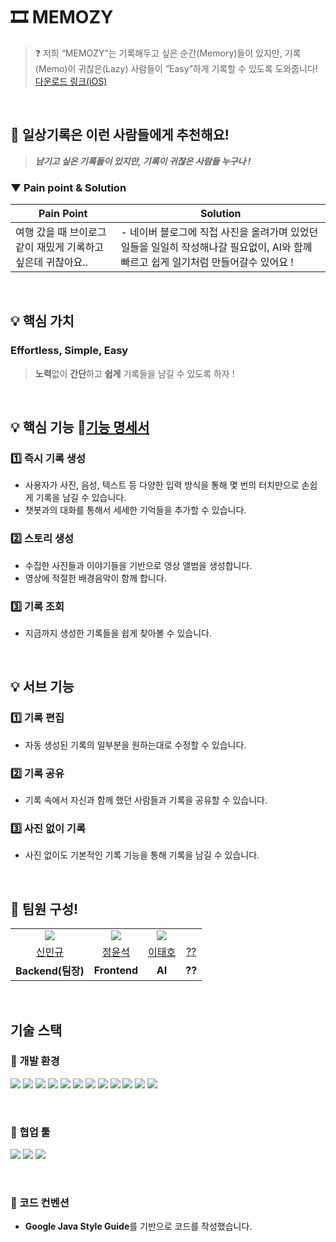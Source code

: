 # 🎞️ MEMOZY
<aside>
  
> ❓ 저희 “MEMOZY”는 기록해두고 싶은 순간(Memory)들이 있지만,
> 기록(Memo)이 귀찮은(Lazy) 사람들이 ”Easy”하게 기록할 수 있도록 도와줍니다! <br>
> [다운로드 링크(iOS)](https://github.com/MEMOZY/memozy-back)
</aside>

<br>

## 🎯 일상기록은 이런 사람들에게 추천해요!

> ***남기고 싶은 기록들이 있지만, 기록이 귀찮은 사람들 누구나 !***
> 

### ▼ Pain point & Solution

| Pain Point | Solution |
| --- | --- |
| 여행 갔을 때 브이로그 같이 재밌게 기록하고 싶은데 귀찮아요.. | - 네이버 블로그에 직접 사진을 올려가며 있었던 일들을 일일히 작성해나갈 필요없이, AI와 함께 빠르고 쉽게 일기처럼 만들어갈수 있어요 ! |

<br>

## 💡 핵심 가치

### Effortless, Simple, Easy

> **노력**없이 **간단**하고 **쉽게** 기록들을 남길 수 있도록 하자 !
> 

<br>

## 💡 핵심 기능 🔗[기능 명세서](https://www.notion.so/1baf4ee21c0080fca4b8d80e2645a174?pvs=21)

### 1️⃣ 즉시 기록 생성

- 사용자가 사진, 음성, 텍스트 등 다양한 입력 방식을 통해 몇 번의 터치만으로 손쉽게 기록을 남길 수 있습니다.
- 챗봇과의 대화를 통해서 세세한 기억들을 추가할 수 있습니다.

### 2️⃣ 스토리 생성

- 수집한 사진들과 이야기들을 기반으로 영상 앨범을 생성합니다.
- 영상에 적절한 배경음악이 함께 합니다.

### 3️⃣ 기록 조회

- 지금까지 생성한 기록들을 쉽게 찾아볼 수 있습니다.

<br>

## 💡 서브 기능

### 1️⃣ 기록 편집

- 자동 생성된 기록의 일부분을 원하는대로 수정할 수 있습니다.

### 2️⃣ 기록 공유

- 기록 속에서 자신과 함께 했던 사람들과 기록을 공유할 수 있습니다.

### 3️⃣ 사진 없이 기록

- 사진 없이도 기본적인 기록 기능을 통해 기록을 남길 수 있습니다.

<br>

## 👥 팀원 구성!

<table align="center">
  <tr align="center">
        <td>
            <img src="https://avatars.githubusercontent.com/u/98581610?v=4">
        </td>
        <td>
            <img src="https://avatars.githubusercontent.com/u/66684504?v=4"">
        </td>
        <td>
            <img src="https://avatars.githubusercontent.com/u/120327265?v=4">
        </td>
        <td>
            <img src="">
        </td>
    </tr>
    <tr align="center">
        <td><a href="https://github.com/uykm">신민규</a></td>
        <td><a href="https://github.com/seokkkkkk">정윤석</a></td>
        <td><a href="https://github.com/singsingsing3">이태호</a></td>
        <td><a href="">??</a></td>
    </tr>
    <tr align="center">
        <td><B>Backend(팀장)</B></td>
        <td><B>Frontend</B></td>
        <td><B>AI</B></td>
        <td><B>??</B></td>
    </tr>
</table>

</br>

## 기술 스택

### 🍏 개발 환경

<img src="https://img.shields.io/badge/IntelliJ IDEA-ff6289?style=flat-square&logo=IntelliJ IDEA&logoColor=black&style=flat"/></a>
<img src="https://img.shields.io/badge/Java21-007396?style=flat-square&logo=Java&logoColor=white&style=flat"/></a>
<img src="https://img.shields.io/badge/Gradle-02303A?style=flat-square&logo=Gradle&logoColor=white"/></a>
<img src="https://img.shields.io/badge/Spring Boot 3.2.0-6DB33F?style=flat-square&logo=Spring&logoColor=white&style=flat"/></a>
<img src="https://img.shields.io/badge/Spring%20Data%20JPA-6DB33F?style=flat-square&logo=Spring-Data-JPA&logoColor=white"></a>
<img src="https://img.shields.io/badge/Spring Security-6DB33F?style=flat-square&logo=spring-security&logoColor=white&style=flat"/></a>
<img src="https://img.shields.io/badge/Junit-25A162?style=flat-&logo=JUnit5&logoColor=white&style=flat"/></a>
<img src="https://img.shields.io/badge/MySQL 9-4479A1?style=flat-square&logo=MySQL&logoColor=white&style=flat"/></a>
<img src="https://img.shields.io/badge/Lombok-68BC71?style=flat-square&logo=Lombok&logoColor=white"/></a>
<img src="https://img.shields.io/badge/Flyway-CC0200?style=flat-square&logo=Flyway&logoColor=white"/></a>
<img src="https://img.shields.io/badge/Docker-2496ED?style=flat-square&logo=Docker&logoColor=white"/></a>
<img src="https://img.shields.io/badge/Github Actions-2088FF?style=flat-square&logo=GithubActions&logoColor=white&style=flat"/></a>

<br/>

### 🍏 협업 툴
<img src="https://img.shields.io/badge/Notion-FFFFFF?style=flat-square&logo=Notion&logoColor=black"/></a>
<img src="https://img.shields.io/badge/Github-000000?style=flat-square&logo=Github&logoColor=white&style=flat"/></a>
<img src="https://img.shields.io/badge/Swagger-85EA2D?style=flat-square&logo=Swagger&logoColor=white&style=flat"/></a>

<br/>

### 🍏 코드 컨벤션
- **Google Java Style Guide**를 기반으로 코드를 작성했습니다.
